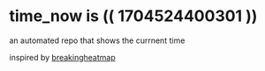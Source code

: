 # time_now is (( 1704524400301 ))

an automated repo that shows the currnent time

inspired by [breakingheatmap](https://github.com/breakingheatmap/breakingheatmap)